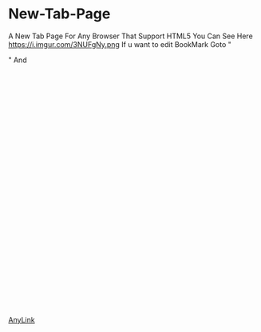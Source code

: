 # New-Tab-Page
A New Tab Page For Any Browser That Support HTML5
 You Can See Here 
 https://i.imgur.com/3NUFgNy.png
 If u want to edit BookMark
 Goto
 "<div class="bookmarks">"
 And
     <a href="https://anylink.com" class="bookmark">
      <svg class="icon" viewBox="0 0 24 24">
        <path d="Your Svg"/>
      </svg>
      AnyLink
    </a>
 
 
